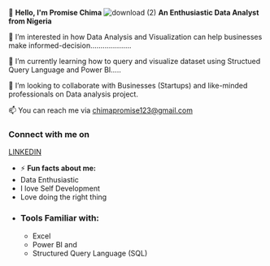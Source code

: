 👋 **Hello, I'm Promise Chima**
                                                                                                    ![download (2)](https://github.com/user-attachments/assets/41c1772d-0fcb-47d7-a6e5-896fb370a6b8)
**An Enthusiastic Data Analyst from Nigeria**

👀 I’m interested in how Data Analysis and Visualization can help businesses make informed-decision....................
  
🌱 I’m currently learning how to query and visualize dataset using Structued Query Language and Power BI.....
 
 💞️ I’m looking to collaborate with Businesses (Startups) and like-minded professionals on Data analysis project.
  
 📫 You can reach me via chimapromise123@gmail.com
  
### Connect with me on
  [LINKEDIN](https://www.linkedin.com/in/chima-promise/)

- ⚡ **Fun facts about me:**
- Data Enthusiastic
- I love Self Development
- Love doing the right thing
- 
  ### Tools Familiar with:
  - Excel
  - Power BI and
  - Structured Query Language (SQL)

<!---
Promise-dataanalyst/Promise-dataanalyst is a ✨ special ✨ repository because its `README.md` (this file) appears on your GitHub profile.
You can click the Preview link to take a look at your changes.
--->
